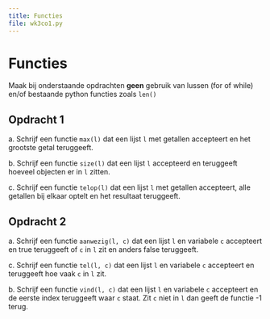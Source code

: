 ```yaml
---
title: Functies
file: wk3co1.py
---
```


# Functies

Maak bij onderstaande opdrachten **geen** gebruik van lussen (for of while) en/of bestaande python functies zoals `len()`

## Opdracht 1

a. Schrijf een functie `max(l)` dat een lijst `l` met getallen accepteert en het grootste getal teruggeeft.

b. Schrijf een functie `size(l)` dat een lijst `l` accepteerd en teruggeeft hoeveel objecten er in `l` zitten.

c. Schrijf een functie `telop(l)` dat een lijst `l` met getallen accepteert, alle getallen bij elkaar optelt en het resultaat teruggeeft.


## Opdracht 2


a. Schrijf een functie `aanwezig(l, c)` dat een lijst `l` en variabele `c` accepteert en true teruggeeft of `c` in `l` zit en anders false teruggeeft.

c. Schrijf een functie `tel(l, c)` dat een lijst `l` en variabele `c` accepteert en teruggeeft hoe vaak `c` in `l` zit.

b. Schrijf een functie `vind(l, c)` dat een lijst `l` en variabele `c` accepteert en de eerste index teruggeeft waar `c` staat. Zit `c` niet in `l` dan geeft de functie -1 terug.